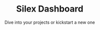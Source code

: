 ---
layout: dashboard
lang: en
title: Silex Dashboard
title2: Welcome back!
subtitle: Dive into your projects or kickstart a new one
add-button: Create website
add-title: Create a new website
add-name-label: Website name
add-name-placeholder: My project website
add-ok: Create
add-cancel: Cancel
list-item-updated: Updated
list-item-created: Created
list-edit: Edit
list-rename: Rename
list-delete: Delete
message-dismiss: Dismiss
nav:
- label: Sites
  url: /
- label: Docs
  url: http://docs.silex.me/
  target: _blank
- label: About
  url: https://www.silex.me/
  target: _blank
- label: News
  url: https://mail-list.silexlabs.org/subscription/cemnfkaVrK?locale=en-US&source=silex-dashboard
  target: _blank


---